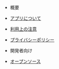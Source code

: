 - 概要
 - [アプリについて](about.md)
 - [利用上の注意](precautions.md)
 - [プライバシーポリシー](privacy-policy.md)

- 開発者向け
 - [オープンソース](open-source.md)